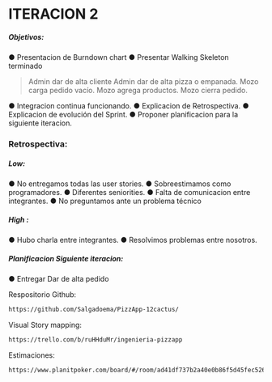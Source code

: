# ITERACION 2
##### Objetivos:
● Presentacion de Burndown chart
● Presentar Walking Skeleton terminado
> Admin dar de alta cliente
> Admin dar de alta pizza o empanada.
> Mozo carga pedido vacío.
> Mozo agrega productos.
> Mozo cierra pedido.

● Integracion continua funcionando.
● Explicacion de Retrospectiva.
● Explicacion de evolución del Sprint.
● Proponer planificacion para la siguiente iteracion.

### Retrospectiva:
##### Low:
● No entregamos todas las user stories.
● Sobreestimamos como programadores.
● Diferentes seniorities.
● Falta de comunicacion entre integrantes.
● No preguntamos ante un problema técnico
##### High :
● Hubo charla entre integrantes.
● Resolvimos problemas entre nosotros.

##### Planificacion Siguiente iteracion:
● Entregar Dar de alta pedido

Respositorio Github:
```sh
https://github.com/Salgadoema/PizzApp-12cactus/
```
Visual Story mapping:
```sh
https://trello.com/b/ruHHduMr/ingenieria-pizzapp
```
Estimaciones:
```sh
https://www.planitpoker.com/board/#/room/ad41df737b2a40e0b86f5d45fec5265e
```